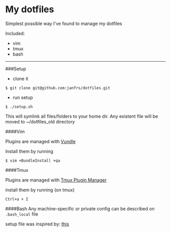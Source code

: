 My dotfiles
==========

Simplest possible way I've found to manage my dotfiles

Included:

* vim
* tmux
* bash

***

###Setup

* clone it

```$ git clone git@github.com:janfrs/dotfiles.git```

* run setup

```$ ./setup.sh```

This will symlink all files/folders to your home dir. Any existent file will be moved to ~/dotfiles_old directory

####Vim

Plugins are managed with [Vundle](https://github.com/VundleVim/Vundle.vim)

Install them by running

```$ vim +BundleInstall +qa``` 

####Tmux

Plugins are managed with [Tmux Plugin Manager](https://github.com/tmux-plugins/tpm)

install them by running (on tmux)

```Ctrl+a + I```

####Bash
Any machine-specific or private config can be described on `.bash_local` file




setup file was inspired by: [this](http://blog.smalleycreative.com/tutorials/using-git-and-github-to-manage-your-dotfiles/)


